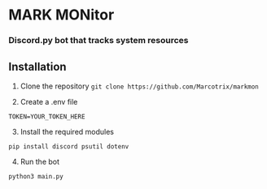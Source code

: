 # MARK MONitor
### Discord.py bot that tracks system resources
## Installation
1. Clone the repository
```git clone https://github.com/Marcotrix/markmon```

2. Create a .env file
```
TOKEN=YOUR_TOKEN_HERE
```
3. Install the required modules
```
pip install discord psutil dotenv
```
4. Run the bot
```
python3 main.py
```
